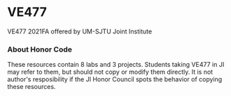 # VE477
VE477 2021FA offered by UM-SJTU Joint Institute

### About Honor Code
These resources contain 8 labs and 3 projects. Students taking VE477 in JI may refer to them, but should not copy or modify them directly.
It is not author's resposibility if the JI Honor Council spots the behavior of copying these resources.
